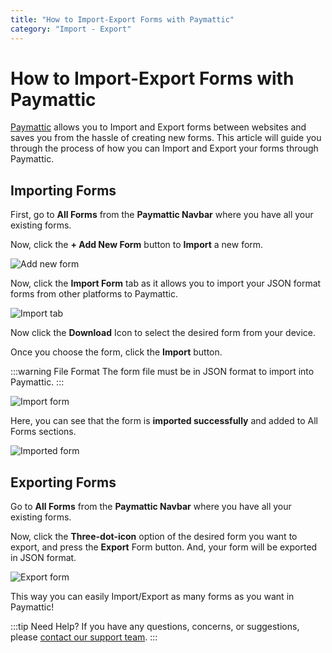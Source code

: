 ```yaml
---
title: "How to Import-Export Forms with Paymattic"
category: "Import - Export"
---
```


# How to Import-Export Forms with Paymattic

[Paymattic](https://paymattic.com/) allows you to Import and Export forms between websites and saves you from the hassle of creating new forms. This article will guide you through the process of how you can Import and Export your forms through Paymattic.


## Importing Forms 


First, go to **All Forms** from the **Paymattic Navbar** where you have all your existing forms.

Now, click the **+ Add New Form** button to **Import** a new form.

![Add new form](/images/import-export/how-to-import-export-forms-in-wordpress-with-paymattic/Add-New-Form-button-scaled.webp)

Now, click the **Import Form** tab as it allows you to import your JSON format forms from other platforms to Paymattic.

![Import tab](/images/import-export/how-to-import-export-forms-in-wordpress-with-paymattic/Import-Form-tab-scaled.webp)

Now click the **Download** Icon to select the desired form from your device.

Once you choose the form, click the **Import** button. 

:::warning File Format
The form file must be in JSON format to import into Paymattic.
:::

![Import form](/images/import-export/how-to-import-export-forms-in-wordpress-with-paymattic/Import-Button.webp)

Here, you can see that the form is **imported successfully** and added to All Forms sections.

![Imported form](/images/import-export/how-to-import-export-forms-in-wordpress-with-paymattic/Preview-of-imported-form-scaled.webp)

## Exporting Forms

Go to **All Forms** from the **Paymattic Navbar** where you have all your existing forms.

Now, click the **Three-dot-icon** option of the desired form you want to export, and press the **Export** Form button. And, your form will be exported in JSON format. 

![Export form](/images/import-export/how-to-import-export-forms-in-wordpress-with-paymattic/Export-Form-button-scaled.webp)

This way you can easily Import/Export as many forms as you want in Paymattic!

:::tip Need Help?
If you have any questions, concerns, or suggestions, please [contact our support team](https://wpmanageninja.com/support-tickets/).
:::